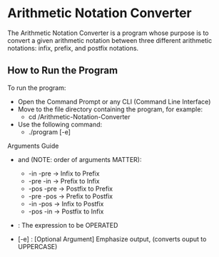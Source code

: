 # Arithmetic Notation Converter

The Arithmetic Notation Converter is a program whose purpose is to convert a given arithmetic notation between three different arithmetic notations: infix, prefix, and postfix notations.

## How to Run the Program

To run the program:

* Open the Command Prompt or any CLI (Command Line Interface)
* Move to the file directory containing the program, for example:
    * cd /Arithmetic-Notation-Converter
* Use the following command:
    * ./program <arg1> <arg2> <string> [-e]

Arguments Guide
* <arg1> and <arg2> (NOTE: order of arguments MATTER):
    * -in   -pre     -> Infix to Prefix
    * -pre  -in      -> Prefix to Infix
    * -pos  -pre     -> Postfix to Prefix
    * -pre  -pos     -> Prefix to Postfix
    * -in   -pos     -> Infix to Postfix
    * -pos  -in      -> Postfix to Infix

* <string>           : The expression to be OPERATED

* [-e]               : [Optional Argument] Emphasize output, (converts ouput to UPPERCASE)